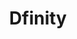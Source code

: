 ---
blog: https://medium.com/dfinity-network-blog
codehost: https://github.com/dfinity
linkedin: https://linkedin.com/company/dfinity
logohandle: dfinity
sort: dfinity
title: Dfinity
twitter: https://x.com/dfinity
website: https://dfinity.org/
youtube: https://youtube.com/dfinity
---